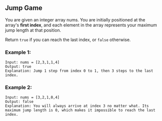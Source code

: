 ## Jump Game

You are given an integer array nums. You are initially positioned at the array's **first index**, and each element in the array represents your maximum jump length at that position.

Return `true` if you can reach the last index, or `false` otherwise.

### Example 1:

```
Input: nums = [2,3,1,1,4]
Output: true
Explanation: Jump 1 step from index 0 to 1, then 3 steps to the last index.
```

### Example 2:

```
Input: nums = [3,2,1,0,4]
Output: false
Explanation: You will always arrive at index 3 no matter what. Its maximum jump length is 0, which makes it impossible to reach the last index.
```
